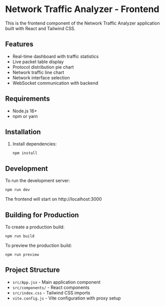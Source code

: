 # Network Traffic Analyzer - Frontend

This is the frontend component of the Network Traffic Analyzer application built with React and Tailwind CSS.

## Features

- Real-time dashboard with traffic statistics
- Live packet table display
- Protocol distribution pie chart
- Network traffic line chart
- Network interface selection
- WebSocket communication with backend

## Requirements

- Node.js 16+
- npm or yarn

## Installation

1. Install dependencies:
   ```
   npm install
   ```

## Development

To run the development server:
```
npm run dev
```

The frontend will start on http://localhost:3000

## Building for Production

To create a production build:
```
npm run build
```

To preview the production build:
```
npm run preview
```

## Project Structure

- `src/App.jsx` - Main application component
- `src/components/` - React components
- `src/index.css` - Tailwind CSS imports
- `vite.config.js` - Vite configuration with proxy setup